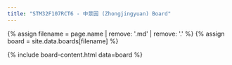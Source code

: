 ```yaml
---
title: "STM32F107RCT6 - 中景园 (Zhongjingyuan) Board"
---
```


{% assign filename = page.name | remove: '.md' | remove: '.' %}
{% assign board = site.data.boards[filename] %}

{% include board-content.html data=board %}
